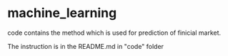 # machine_learning

code contains the method which is used for prediction of finicial market.

The instruction is in the README.md in "code" folder
